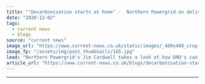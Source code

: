 ```yaml
---
title: "‘Decarbonisation starts at home’ -  Northern Powergrid on delivering a net zero network"
date: "2020-12-02"
tags: 
  - current news
  - blogs
source: "current news"
image_url: "https://www.current-news.co.uk/static/images/_400x400_crop_center-center/Jim-Cardwell-at-Northern-Powergrid-credit-Northern-Powergrid.jpg"
image_fp: "/assets/img/post_thumbnails/165.jpg"
lead: "Northern Powergrid's Jim Cardwell takes a look at how DNO's can work to decarbonise in light of Boris Johnson's Ten Point Plan."
article_url: "https://www.current-news.co.uk/blogs/decarbonisation-starts-at-home-northern-powergrid-on-delivering-a-net-zero-network?utm_source=rss-feeds&utm_medium=rss&utm_campaign=rss"
---
```


---
